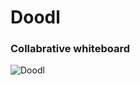# Doodl   
### Collabrative whiteboard
![Doodl](https://github.com/Smoke221/Doodle/assets/114225283/964a1d29-525a-440c-bc79-9cd17e792317)
